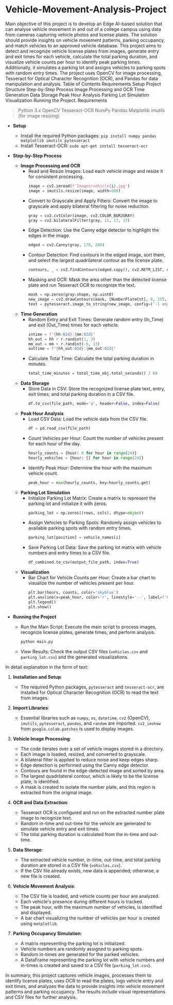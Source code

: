 # Vehicle-Movement-Analysis-Project
Main objective of this project is to develop an Edge AI-based solution that can analyse vehicle movement in and out of a college campus using data from cameras capturing vehicle photos and license plates. The solution should provide insights on vehicle movement patterns, parking occupancy, and match vehicles to an approved vehicle database.
This project aims to detect and recognize vehicle license plates from images, generate entry and exit times for each vehicle, calculate the total parking duration, and visualize vehicle counts per hour to identify peak parking times. Additionally, it simulates a parking lot and assigns vehicles to parking spots with random entry times. The project uses OpenCV for image processing, Tesseract for Optical Character Recognition (OCR), and Pandas for data manipulation and analysis. Table of Contents Requirements Setup Project Structure Step-by-Step Process Image Processing and OCR Time Generation Data Storage Peak Hour Analysis Parking Lot Simulation Visualization Running the Project.
Requirements

> Python 3.x
> OpenCV
> Tesseract-OCR
> NumPy
> Pandas
> Matplotlib
> imutils (for image resizing)

- **Setup**
  - Install the required Python packages: `pip install numpy pandas matplotlib imutils pytesseract`
  - Install Tesseract-OCR: `sudo apt-get install tesseract-ocr`
  
- **Step-by-Step Process**
  - **Image Processing and OCR**
    - Read and Resize Images: Load each vehicle image and resize it for consistent processing.
      ```python
      image = cv2.imread(f'Images/vehicle{i}.jpg')
      image = imutils.resize(image, width=500)
      ```
    - Convert to Grayscale and Apply Filters: Convert the image to grayscale and apply bilateral filtering for noise reduction.
      ```python
      gray = cv2.cvtColor(image, cv2.COLOR_BGR2GRAY)
      gray = cv2.bilateralFilter(gray, 11, 17, 17)
      ```
    - Edge Detection: Use the Canny edge detector to highlight the edges in the image.
      ```python
      edged = cv2.Canny(gray, 170, 200)
      ```
    - Contour Detection: Find contours in the edged image, sort them, and select the largest quadrilateral contour as the license plate.
      ```python
      contours, _ = cv2.findContours(edged.copy(), cv2.RETR_LIST, cv2.CHAIN_APPROX_SIMPLE)
      ```
    - Masking and OCR: Mask the area other than the detected license plate and run Tesseract OCR to recognize the text.
      ```python
      mask = np.zeros(gray.shape, np.uint8)
      new_image = cv2.drawContours(mask, [NumberPlateCnt], 0, 255, -1)
      text = pytesseract.image_to_string(new_image, config=('-l eng --oem 1 --psm 3'))
      ```
  - **Time Generation**
    - Random Entry and Exit Times: Generate random entry (In_Time) and exit (Out_Time) times for each vehicle.
      ```python
      intime = f"{hh:02d}:{mm:02d}"
      hh_out = hh + r.randint(1, 3)
      mm_out = mm + r.randint(-6, 13)
      outtime = f"{hh_out:02d}:{mm_out:02d}"
      ```
    - Calculate Total Time: Calculate the total parking duration in minutes.
      ```python
      total_time_minutes = total_time_obj.total_seconds() / 60
      ```
  - **Data Storage**
    - Store Data in CSV: Store the recognized license plate text, entry, exit times, and total parking duration in a CSV file.
      ```python
      df.to_csv(file_path, mode='a', header=False, index=False)
      ```
  - **Peak Hour Analysis**
    - Load CSV Data: Load the vehicle data from the CSV file.
      ```python
      df = pd.read_csv(file_path)
      ```
    - Count Vehicles per Hour: Count the number of vehicles present for each hour of the day.
      ```python
      hourly_counts = {hour: 0 for hour in range(24)}
      hourly_vehicles = {hour: [] for hour in range(24)}
      ```
    - Identify Peak Hour: Determine the hour with the maximum vehicle count.
      ```python
      peak_hour = max(hourly_counts, key=hourly_counts.get)
      ```
  - **Parking Lot Simulation**
    - Initialize Parking Lot Matrix: Create a matrix to represent the parking lot and initialize it with zeros.
      ```python
      parking_lot = np.zeros((rows, cols), dtype=object)
      ```
    - Assign Vehicles to Parking Spots: Randomly assign vehicles to available parking spots with random entry times.
      ```python
      parking_lot[position] = vehicle_names[i]
      ```
    - Save Parking Lot Data: Save the parking lot matrix with vehicle numbers and entry times to a CSV file.
      ```python
      df_combined.to_csv(output_file_path, index=True)
      ```
  - **Visualization**
    - Bar Chart for Vehicle Counts per Hour: Create a bar chart to visualize the number of vehicles present per hour.
      ```python
      plt.bar(hours, counts, color='skyblue')
      plt.axvline(x=peak_hour, color='r', linestyle='--', label=f'Peak Hour: {peak_hour:02d}:00 - {peak_hour+1:02d}:00')
      plt.legend()
      plt.show()
      ```
  
- **Running the Project**
  - Run the Main Script: Execute the main script to process images, recognize license plates, generate times, and perform analysis.
    ```python
    python main.py
    ```
  - View Results: Check the output CSV files (`vehicles.csv` and `parking_lot.csv`) and the generated visualizations.

In detail explanation in the form of text:

1. **Installation and Setup**:
   - The required Python packages, `pytesseract` and `tesseract-ocr`, are installed for Optical Character Recognition (OCR) to read the text from images.

2. **Import Libraries**:
   - Essential libraries such as `numpy`, `os`, `datetime`, `cv2` (OpenCV), `imutils`, `pytesseract`, `pandas`, and `random` are imported. `cv2_imshow` from `google.colab.patches` is used to display images.

3. **Vehicle Image Processing**:
   - The code iterates over a set of vehicle images stored in a directory.
   - Each image is loaded, resized, and converted to grayscale.
   - A bilateral filter is applied to reduce noise and keep edges sharp.
   - Edge detection is performed using the Canny edge detector.
   - Contours are found in the edge-detected image and sorted by area.
   - The largest quadrilateral contour, which is likely to be the license plate, is identified.
   - A mask is created to isolate the number plate, and this region is extracted from the original image.

4. **OCR and Data Extraction**:
   - Tesseract OCR is configured and run on the extracted number plate image to recognize text.
   - Random in-time and out-time for the vehicle are generated to simulate vehicle entry and exit times.
   - The total parking duration is calculated from the in-time and out-time.

5. **Data Storage**:
   - The extracted vehicle number, in-time, out-time, and total parking duration are stored in a CSV file (`vehicles.csv`).
   - If the CSV file already exists, new data is appended; otherwise, a new file is created.

6. **Vehicle Movement Analysis**:
   - The CSV file is loaded, and vehicle counts per hour are analyzed.
   - Each vehicle's presence during different hours is tracked.
   - The peak hour, with the maximum number of vehicles, is identified and displayed.
   - A bar chart visualizing the number of vehicles per hour is created using `matplotlib`.

7. **Parking Occupancy Simulation**:
   - A matrix representing the parking lot is initialized.
   - Vehicle numbers are randomly assigned to parking spots.
   - Random in-times are generated for the parked vehicles.
   - A DataFrame representing the parking lot with vehicle numbers and in-times is created and saved to a CSV file (`parking_lot.csv`).

In summary, this project captures vehicle images, processes them to identify license plates, uses OCR to read the plates, logs vehicle entry and exit times, and analyzes the data to provide insights into vehicle movement patterns and parking occupancy. The results include visual representations and CSV files for further analysis.
